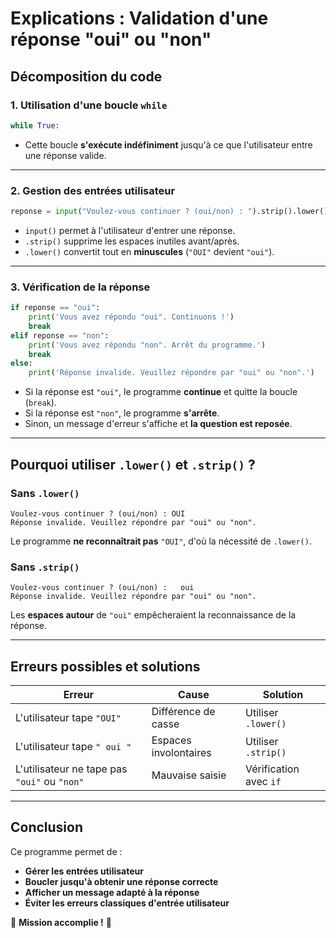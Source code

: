# Explications : Validation d'une réponse "oui" ou "non"

## Décomposition du code

### **1. Utilisation d'une boucle `while`**
```python
while True:
```
- Cette boucle **s'exécute indéfiniment** jusqu'à ce que l'utilisateur entre une réponse valide.

---

### **2. Gestion des entrées utilisateur**
```python
reponse = input("Voulez-vous continuer ? (oui/non) : ").strip().lower()
```
- `input()` permet à l'utilisateur d'entrer une réponse.
- `.strip()` supprime les espaces inutiles avant/après.
- `.lower()` convertit tout en **minuscules** (`"OUI"` devient `"oui"`).

---

### **3. Vérification de la réponse**
```python
if reponse == "oui":
    print('Vous avez répondu "oui". Continuons !')
    break
elif reponse == "non":
    print('Vous avez répondu "non". Arrêt du programme.')
    break
else:
    print('Réponse invalide. Veuillez répondre par "oui" ou "non".')
```
- Si la réponse est `"oui"`, le programme **continue** et quitte la boucle (`break`).
- Si la réponse est `"non"`, le programme **s'arrête**.
- Sinon, un message d'erreur s'affiche et **la question est reposée**.

---

## **Pourquoi utiliser `.lower()` et `.strip()` ?**
### **Sans `.lower()`**
```
Voulez-vous continuer ? (oui/non) : OUI
Réponse invalide. Veuillez répondre par "oui" ou "non".
```
Le programme **ne reconnaîtrait pas** `"OUI"`, d'où la nécessité de `.lower()`.

### **Sans `.strip()`**
```
Voulez-vous continuer ? (oui/non) :   oui  
Réponse invalide. Veuillez répondre par "oui" ou "non".
```
Les **espaces autour** de `"oui"` empêcheraient la reconnaissance de la réponse.

---

## **Erreurs possibles et solutions**
| Erreur | Cause | Solution |
|--------|-------|----------|
| L'utilisateur tape `"OUI"` | Différence de casse | Utiliser `.lower()` |
| L'utilisateur tape `" oui "` | Espaces involontaires | Utiliser `.strip()` |
| L'utilisateur ne tape pas `"oui"` ou `"non"` | Mauvaise saisie | Vérification avec `if` |

---

## **Conclusion**
Ce programme permet de :
- **Gérer les entrées utilisateur**
- **Boucler jusqu'à obtenir une réponse correcte**
- **Afficher un message adapté à la réponse**
- **Éviter les erreurs classiques d'entrée utilisateur**

🚀 **Mission accomplie !** 🎉